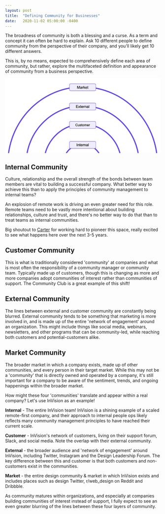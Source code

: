 ```yaml
---
layout: post
title:  "Defining Community for Businesses"
date:   2020-11-02 05:00:00 -0400
---
```


The broadness of community is both a blessing and a curse. As a term and concept it can often be hard to explain. Ask 10 different people to define community from the perspective of their company, and you'll likely get 10 different answers.

This is, by no means, expected to comprehensively define each area of community, but rather, explore the multifaceted definition and appearance of community from a business perspective.

![Rings of Community](../assets/rings-of-community.png)


## Internal Community

Culture, relationship and the overall strength of the bonds between team members are vital to building a successful company. What better way to achieve this than to apply the principles of community management to internal teams?

An explosion of remote work is driving an even greater need for this role. Remote teams need to be vastly more intentional about building relationships, culture and trust, and there's no better way to do that than to treat teams as internal communities.

Big shoutout to [Carter](https://twitter.com/CarterGee) for working hard to pioneer this space, really excited to see what happens here over the next 3-5 years.

## Customer Community

This is what is traditionally considered 'community' at companies and what is most often the responsibility of a community manager or community team. Typically made up of customers, though this is changing as more and more companies adopt communities of interest rather than communities of support. The Community Club is a great example of this shift!

## External Community

The lines between external and customer community are constantly being blurred. External community tends to be something that marketing is more involved in, and is made up of the entire 'network of engagement' around an organization. This might include things like social media, webinars, newsletters, and other programs that can be community-led, while reaching both customers and potential-customers alike.

## Market Community

The broader market in which a company exists, made up of other communities, and every person in their target market. While this may not be a 'community' that is directly owned and operated by a company, it's still important for a company to be aware of the sentiment, trends, and ongoing happenings within the broader market.

How might these four 'communities' translate and appear within a real company? Let's use InVision as an example!

**Internal** - The entire InVision team! InVision is a shining example of a scaled remote-first company, and their approach to internal people ops likely reflects many community management principles to have reached their current scale.

**Customer** - InVision's network of customers, living on their support forum, Slack, and social media. Note the overlap with their external community.

**External** - the broader audience and 'network of engagement' around InVision, including Twitter, Instagram and the Design Leadership Forum. The key difference between this and customer is that both customers and non-customers exist in the communities.

**Market** - the entire design community & market in which InVision exists and includes places such as design Twitter, r/web_design on Reddit and Dribbble.


<div class="divider"></div>

As community matures within organizations, and especially at companies building communities of interest instead of support, I fully expect to see an even greater blurring of the lines between these four layers of community.

<div class="divider"></div>
